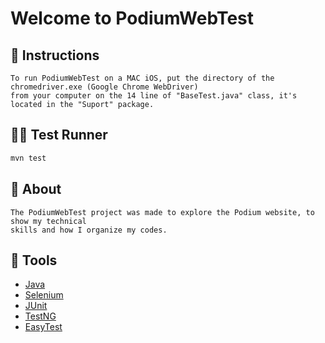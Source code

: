 # Welcome to PodiumWebTest

## 📃 Instructions

```
To run PodiumWebTest on a MAC iOS, put the directory of the chromedriver.exe (Google Chrome WebDriver) 
from your computer on the 14 line of "BaseTest.java" class, it's located in the "Suport" package. 

```

## 🏃‍♂ Test Runner
```sh
mvn test
```

## 📖 About

```
The PodiumWebTest project was made to explore the Podium website, to show my technical 
skills and how I organize my codes.
```

## 🔧 Tools

 - [Java](https://www.java.com/)
 - [Selenium](https://www.selenium.dev/)
 - [JUnit](https://junit.org/)
 - [TestNG](https://testng.org/doc/)
 - [EasyTest](https://mvnrepository.com/artifact/org.easetech/easytest-core/1.4.0)